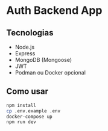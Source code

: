 # Auth Backend App

## Tecnologias
- Node.js
- Express
- MongoDB (Mongoose)
- JWT
- Podman ou Docker opcional

## Como usar
```bash
npm install
cp .env.example .env
docker-compose up
npm run dev
```